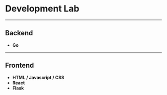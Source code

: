 # Development Lab

---

## Backend
- **Go**

---

## Frontend
- **HTML / Javascript / CSS**
- **React**
- **Flask**
